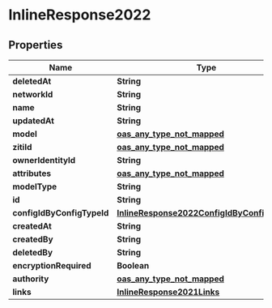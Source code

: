

# InlineResponse2022

## Properties

Name | Type | Description | Notes
------------ | ------------- | ------------- | -------------
**deletedAt** | **String** |  | 
**networkId** | **String** |  | 
**name** | **String** |  | 
**updatedAt** | **String** |  | 
**model** | [**oas_any_type_not_mapped**](.md) |  | 
**zitiId** | [**oas_any_type_not_mapped**](.md) |  | 
**ownerIdentityId** | **String** |  | 
**attributes** | [**oas_any_type_not_mapped**](.md) |  | 
**modelType** | **String** |  | 
**id** | **String** |  | 
**configIdByConfigTypeId** | [**InlineResponse2022ConfigIdByConfigTypeId**](InlineResponse2022ConfigIdByConfigTypeId.md) |  | 
**createdAt** | **String** |  | 
**createdBy** | **String** |  | 
**deletedBy** | **String** |  | 
**encryptionRequired** | **Boolean** |  | 
**authority** | [**oas_any_type_not_mapped**](.md) |  | 
**links** | [**InlineResponse2021Links**](InlineResponse2021Links.md) |  | 



